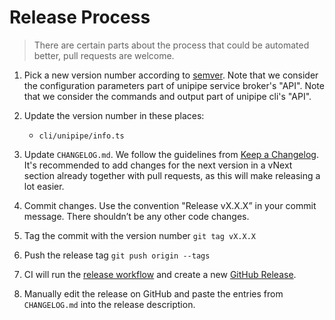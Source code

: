 # Release Process

> There are certain parts about the process that could be automated better, pull requests are welcome.

1. Pick a new version number according to [semver](https://semver.org/).
   Note that we consider the configuration parameters part of unipipe service broker's "API".
   Note that we consider the commands and output part of unipipe cli's "API".
  
2. Update the version number in these places:
    - `cli/unipipe/info.ts`

3. Update `CHANGELOG.md`. We follow the guidelines from
   [Keep a Changelog][keep-a-changelog]. It's recommended to add changes for the next version in a vNext section already together with pull requests, as this will make releasing a lot easier.

4. Commit changes. Use the convention "Release vX.X.X” in your commit message.
   There shouldn’t be any other code changes.

5. Tag the commit with the version number `git tag vX.X.X`

6. Push the release tag `git push origin --tags`

7. CI will run the [release workflow](.github/workflows/release-workflow.yml) and create a new [GitHub Release](github-release).

8. Manually edit the release on GitHub and paste the entries from `CHANGELOG.md` into the release description.

[keep-a-changelog]: https://keepachangelog.com/en/1.0.0/
[github-release]: https://github.com/meshcloud/unipipe-service-broker/releases/new
